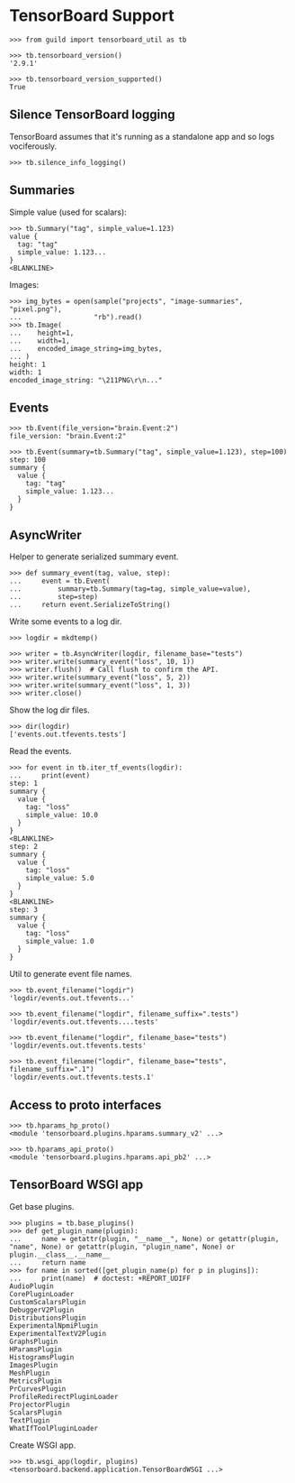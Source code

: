 # TensorBoard Support

    >>> from guild import tensorboard_util as tb

    >>> tb.tensorboard_version()
    '2.9.1'

    >>> tb.tensorboard_version_supported()
    True

## Silence TensorBoard logging

TensorBoard assumes that it's running as a standalone app and so logs
vociferously.

    >>> tb.silence_info_logging()

## Summaries

Simple value (used for scalars):

    >>> tb.Summary("tag", simple_value=1.123)
    value {
      tag: "tag"
      simple_value: 1.123...
    }
    <BLANKLINE>

Images:

    >>> img_bytes = open(sample("projects", "image-summaries", "pixel.png"),
    ...                  "rb").read()
    >>> tb.Image(
    ...    height=1,
    ...    width=1,
    ...    encoded_image_string=img_bytes,
    ... )
    height: 1
    width: 1
    encoded_image_string: "\211PNG\r\n..."


## Events

    >>> tb.Event(file_version="brain.Event:2")
    file_version: "brain.Event:2"

    >>> tb.Event(summary=tb.Summary("tag", simple_value=1.123), step=100)
    step: 100
    summary {
      value {
        tag: "tag"
        simple_value: 1.123...
      }
    }


## AsyncWriter

Helper to generate serialized summary event.

    >>> def summary_event(tag, value, step):
    ...     event = tb.Event(
    ...         summary=tb.Summary(tag=tag, simple_value=value),
    ...         step=step)
    ...     return event.SerializeToString()

Write some events to a log dir.

    >>> logdir = mkdtemp()

    >>> writer = tb.AsyncWriter(logdir, filename_base="tests")
    >>> writer.write(summary_event("loss", 10, 1))
    >>> writer.flush()  # Call flush to confirm the API.
    >>> writer.write(summary_event("loss", 5, 2))
    >>> writer.write(summary_event("loss", 1, 3))
    >>> writer.close()

Show the log dir files.

    >>> dir(logdir)
    ['events.out.tfevents.tests']

Read the events.

    >>> for event in tb.iter_tf_events(logdir):
    ...     print(event)
    step: 1
    summary {
      value {
        tag: "loss"
        simple_value: 10.0
      }
    }
    <BLANKLINE>
    step: 2
    summary {
      value {
        tag: "loss"
        simple_value: 5.0
      }
    }
    <BLANKLINE>
    step: 3
    summary {
      value {
        tag: "loss"
        simple_value: 1.0
      }
    }

Util to generate event file names.

    >>> tb.event_filename("logdir")
    'logdir/events.out.tfevents...'

    >>> tb.event_filename("logdir", filename_suffix=".tests")
    'logdir/events.out.tfevents....tests'

    >>> tb.event_filename("logdir", filename_base="tests")
    'logdir/events.out.tfevents.tests'

    >>> tb.event_filename("logdir", filename_base="tests", filename_suffix=".1")
    'logdir/events.out.tfevents.tests.1'

## Access to proto interfaces

    >>> tb.hparams_hp_proto()
    <module 'tensorboard.plugins.hparams.summary_v2' ...>

    >>> tb.hparams_api_proto()
    <module 'tensorboard.plugins.hparams.api_pb2' ...>

## TensorBoard WSGI app

Get base plugins.

    >>> plugins = tb.base_plugins()
    >>> def get_plugin_name(plugin):
    ...     name = getattr(plugin, "__name__", None) or getattr(plugin, "name", None) or getattr(plugin, "plugin_name", None) or plugin.__class__.__name__
    ...     return name
    >>> for name in sorted([get_plugin_name(p) for p in plugins]):
    ...     print(name)  # doctest: +REPORT_UDIFF
    AudioPlugin
    CorePluginLoader
    CustomScalarsPlugin
    DebuggerV2Plugin
    DistributionsPlugin
    ExperimentalNpmiPlugin
    ExperimentalTextV2Plugin
    GraphsPlugin
    HParamsPlugin
    HistogramsPlugin
    ImagesPlugin
    MeshPlugin
    MetricsPlugin
    PrCurvesPlugin
    ProfileRedirectPluginLoader
    ProjectorPlugin
    ScalarsPlugin
    TextPlugin
    WhatIfToolPluginLoader

Create WSGI app.

    >>> tb.wsgi_app(logdir, plugins)
    <tensorboard.backend.application.TensorBoardWSGI ...>

